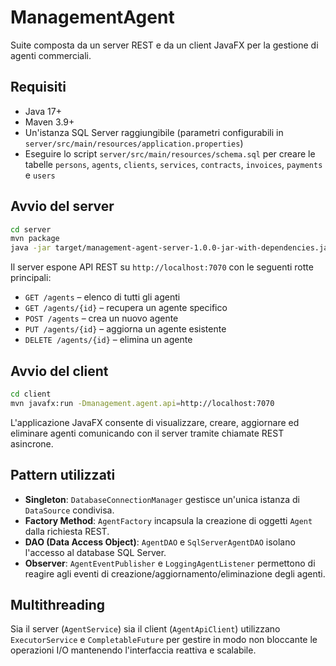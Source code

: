 # ManagementAgent

Suite composta da un server REST e da un client JavaFX per la gestione di agenti commerciali.

## Requisiti
- Java 17+
- Maven 3.9+
- Un'istanza SQL Server raggiungibile (parametri configurabili in `server/src/main/resources/application.properties`)
- Eseguire lo script `server/src/main/resources/schema.sql` per creare le tabelle `persons`, `agents`, `clients`, `services`, `contracts`, `invoices`, `payments` e `users`

## Avvio del server

```bash
cd server
mvn package
java -jar target/management-agent-server-1.0.0-jar-with-dependencies.jar
```

Il server espone API REST su `http://localhost:7070` con le seguenti rotte principali:

- `GET /agents` – elenco di tutti gli agenti
- `GET /agents/{id}` – recupera un agente specifico
- `POST /agents` – crea un nuovo agente
- `PUT /agents/{id}` – aggiorna un agente esistente
- `DELETE /agents/{id}` – elimina un agente

## Avvio del client

```bash
cd client
mvn javafx:run -Dmanagement.agent.api=http://localhost:7070
```

L'applicazione JavaFX consente di visualizzare, creare, aggiornare ed eliminare agenti comunicando con il server tramite chiamate REST asincrone.

## Pattern utilizzati
- **Singleton**: `DatabaseConnectionManager` gestisce un'unica istanza di `DataSource` condivisa.
- **Factory Method**: `AgentFactory` incapsula la creazione di oggetti `Agent` dalla richiesta REST.
- **DAO (Data Access Object)**: `AgentDAO` e `SqlServerAgentDAO` isolano l'accesso al database SQL Server.
- **Observer**: `AgentEventPublisher` e `LoggingAgentListener` permettono di reagire agli eventi di creazione/aggiornamento/eliminazione degli agenti.

## Multithreading
Sia il server (`AgentService`) sia il client (`AgentApiClient`) utilizzano `ExecutorService` e `CompletableFuture` per gestire in modo non bloccante le operazioni I/O mantenendo l'interfaccia reattiva e scalabile.
